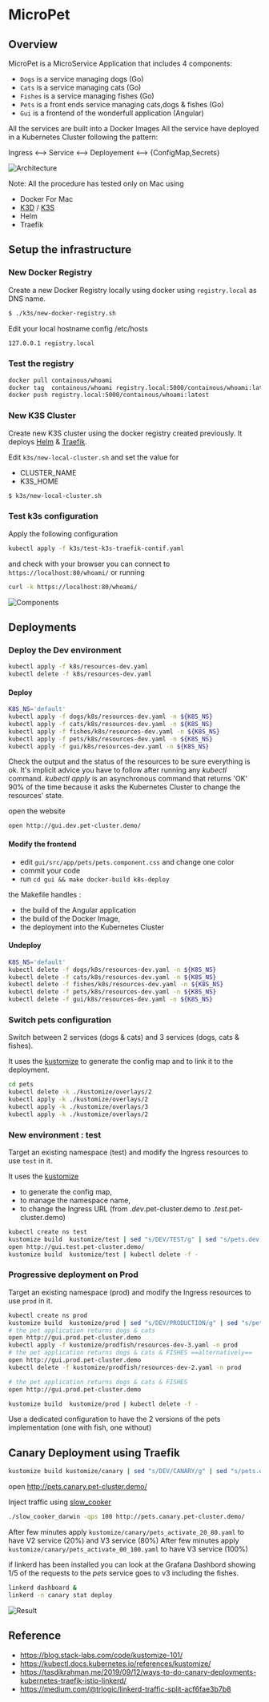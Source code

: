 # MicroPet

## Overview

MicroPet is a MicroService Application that includes 4 components:

* `Dogs` is a service managing dogs (Go)
* `Cats` is a service managing cats (Go)
* `Fishes` is a service managing fishes (Go)
* `Pets` is a front ends service managing cats,dogs & fishes (Go)
* `Gui` is a frontend of the wonderfull application (Angular)

All the services are built into a Docker Images
All the service have deployed in a Kubernetes Cluster following the pattern:

Ingress <--> Service <--> Deployement <--> {ConfigMap,Secrets}

![Architecture](img/micropets-msa-2.png)

Note: All the procedure has tested only on Mac using

* Docker For Mac
* [K3D](https://k3d.io/) / [K3S](https://k3s.io/)
* Helm
* Traefik

## Setup the infrastructure

### New Docker Registry

Create a new Docker Registry locally  using docker using `registry.local` as DNS name.

```bash
$ ./k3s/new-docker-registry.sh
```

Edit your local hostname config /etc/hosts

```bash
127.0.0.1 registry.local
```

### Test the registry

```bash
docker pull containous/whoami
docker tag  containous/whoami registry.local:5000/containous/whoami:latest
docker push registry.local:5000/containous/whoami:latest
```

### New K3S Cluster

Create new K3S cluster using the docker registry created previously.
It deploys [Helm](https://helm.sh/) & [Traefik](https://doc.traefik.io/traefik/).  

Edit `k3s/new-local-cluster.sh` and set the value for

* CLUSTER_NAME
* K3S_HOME

```bash
$ k3s/new-local-cluster.sh
```

### Test k3s configuration

Apply the following configuration

```bash
kubectl apply -f k3s/test-k3s-traefik-contif.yaml
```

and check with your browser you can connect to `https://localhost:80/whoami/` or running

```bash
curl -k https://localhost:80/whoami/
```


![Components](img/components.png)

## Deployments

### Deploy the Dev environment

```bash
kubectl apply -f k8s/resources-dev.yaml
kubectl delete -f k8s/resources-dev.yaml
```

#### Deploy

```bash
K8S_NS='default'
kubectl apply -f dogs/k8s/resources-dev.yaml -n ${K8S_NS}
kubectl apply -f cats/k8s/resources-dev.yaml -n ${K8S_NS}
kubectl apply -f fishes/k8s/resources-dev.yaml -n ${K8S_NS}
kubectl apply -f pets/k8s/resources-dev.yaml -n ${K8S_NS}
kubectl apply -f gui/k8s/resources-dev.yaml -n ${K8S_NS}
```

Check the output and the status of the resources to be sure everything is ok.
It's implicit advice you have to follow after running any _kubectl_ command.
_kubectl apply_ is an asynchronous command that returns 'OK' 90% of the time because it asks the Kubernetes Cluster to change the resources' state.

open the website

```bash
open http://gui.dev.pet-cluster.demo/
````

#### Modify the frontend

* edit  `gui/src/app/pets/pets.component.css` and change one color
* commit your code
* run `cd gui && make docker-build k8s-deploy`

the Makefile handles :

* the build of the Angular application
* the build of the Docker Image,
* the deployment into the Kubernetes Cluster

#### Undeploy

```bash
K8S_NS='default'
kubectl delete -f dogs/k8s/resources-dev.yaml -n ${K8S_NS}
kubectl delete -f cats/k8s/resources-dev.yaml -n ${K8S_NS}
kubectl delete -f fishes/k8s/resources-dev.yaml -n ${K8S_NS}
kubectl delete -f pets/k8s/resources-dev.yaml -n ${K8S_NS}
kubectl delete -f gui/k8s/resources-dev.yaml -n ${K8S_NS}
```

### Switch pets configuration

Switch between 2 services (dogs & cats) and 3 services (dogs, cats & fishes).

It uses the [kustomize](https://kustomize.io/) to generate the config map and to link it to the deployment.

```bash
cd pets
kubectl delete -k ./kustomize/overlays/2
kubectl apply -k ./kustomize/overlays/2
kubectl apply -k ./kustomize/overlays/3
kubectl apply -k ./kustomize/overlays/2
```

### New environment : test

Target an existing namespace (test) and modify the Ingress resources to use `test` in it.

It uses the [kustomize](https://kustomize.io/) 

* to generate the config map,
* to manage the namespace name,
* to change the Ingress URL (from .*dev*.pet-cluster.demo to .*test*.pet-cluster.demo)

```bash
kubectl create ns test
kustomize build  kustomize/test | sed "s/DEV/TEST/g" | sed "s/pets.dev.pet-cluster.demo/pets.test.pet-cluster.demo/g" | kubectl apply -f -
open http://gui.test.pet-cluster.demo/
kustomize build  kustomize/test | kubectl delete -f -
```

### Progressive deployment on Prod

Target an existing namespace (prod) and modify the Ingress resources to use `prod` in it.

```bash
kubectl create ns prod
kustomize build  kustomize/prod | sed "s/DEV/PRODUCTION/g" | sed "s/pets.dev.pet-cluster.demo/pets.prod.pet-cluster.demo/g" | kubectl apply -f -
# the pet application returns dogs & cats
open http://gui.prod.pet-cluster.demo
kubectl apply -f kustomize/prodfish/resources-dev-3.yaml -n prod
# the pet application returns dogs & cats & FISHES ==alternatively==
open http://gui.prod.pet-cluster.demo
kubectl delete -f kustomize/prodfish/resources-dev-2.yaml -n prod

# the pet application returns dogs & cats & FISHES
open http://gui.prod.pet-cluster.demo

kustomize build  kustomize/prod | kubectl delete -f -
```

Use a dedicated configuration to have the 2 versions of the pets implementation (one with fish, one without)

## Canary Deployment using Traefik

```bash
kustomize build kustomize/canary | sed "s/DEV/CANARY/g" | sed "s/pets.dev.pet-cluster.demo/pets.canary.pet-cluster.demo/g" | kubectl apply -f -
```

open http://pets.canary.pet-cluster.demo/

Inject traffic using [slow_cooker](https://github.com/BuoyantIO/slow_cooker)

```bash
./slow_cooker_darwin -qps 100 http://pets.canary.pet-cluster.demo/
````

After few minutes apply `kustomize/canary/pets_activate_20_80.yaml` to have V2 service (20%) and V3 service (80%)
After few minutes apply `kustomize/canary/pets_activate_00_100.yaml` to have V3 service (100%)

if linkerd has been installed you can look at the Grafana Dashbord showing 1/5 of the requests to the _pets_ service  goes to v3 including the fishes.

```bash
linkerd dashboard &
linkerd -n canary stat deploy
```

![Result](img/canary2.png)



## Reference

* https://blog.stack-labs.com/code/kustomize-101/
* https://kubectl.docs.kubernetes.io/references/kustomize/
* https://tasdikrahman.me/2019/09/12/ways-to-do-canary-deployments-kubernetes-traefik-istio-linkerd/
* https://medium.com/@trlogic/linkerd-traffic-split-acf6fae3b7b8

